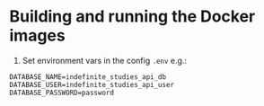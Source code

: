 # Building and running the Docker images
1. Set environment vars in the config `.env` e.g.:
```
DATABASE_NAME=indefinite_studies_api_db
DATABASE_USER=indefinite_studies_api_user
DATABASE_PASSWORD=password
```